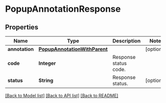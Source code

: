 ﻿
# PopupAnnotationResponse


## Properties
Name | Type | Description | Notes
------------ | ------------- | ------------- | -------------
**annotation** | [**PopupAnnotationWithParent**](PopupAnnotationWithParent.md) |  | [optional]
**code** | **Integer** | Response status code. | 
**status** | **String** | Response status. | [optional]


[[Back to Model list]](../../README.md#documentation-for-models) [[Back to API list]](../../README.md#documentation-for-api-endpoints) [[Back to README]](../../README.md)


